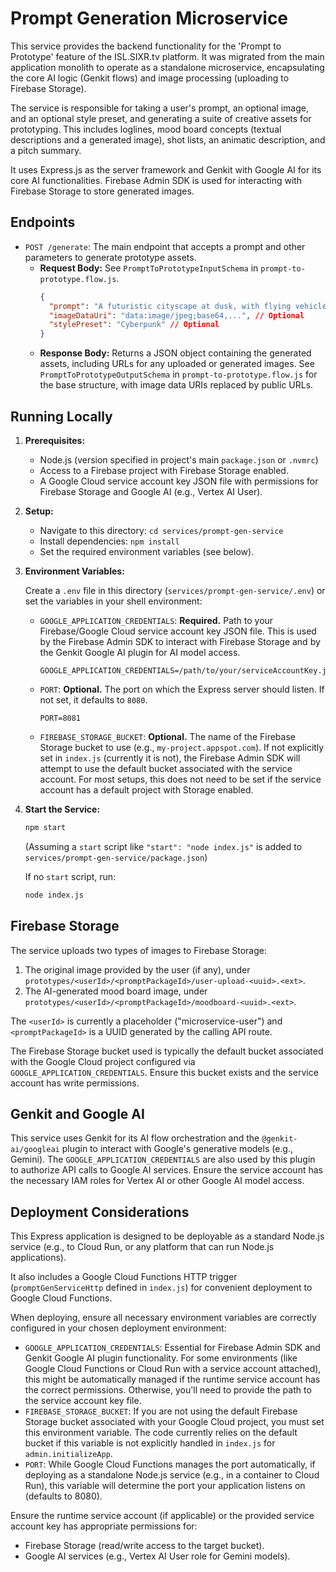 # Prompt Generation Microservice

This service provides the backend functionality for the 'Prompt to Prototype' feature of the ISL.SIXR.tv platform. It was migrated from the main application monolith to operate as a standalone microservice, encapsulating the core AI logic (Genkit flows) and image processing (uploading to Firebase Storage).

The service is responsible for taking a user's prompt, an optional image, and an optional style preset, and generating a suite of creative assets for prototyping. This includes loglines, mood board concepts (textual descriptions and a generated image), shot lists, an animatic description, and a pitch summary.

It uses Express.js as the server framework and Genkit with Google AI for its core AI functionalities. Firebase Admin SDK is used for interacting with Firebase Storage to store generated images.

## Endpoints

-   `POST /generate`: The main endpoint that accepts a prompt and other parameters to generate prototype assets.
    -   **Request Body:** See `PromptToPrototypeInputSchema` in `prompt-to-prototype.flow.js`.
        ```json
        {
          "prompt": "A futuristic cityscape at dusk, with flying vehicles and neon signs.",
          "imageDataUri": "data:image/jpeg;base64,...", // Optional
          "stylePreset": "Cyberpunk" // Optional
        }
        ```
    -   **Response Body:** Returns a JSON object containing the generated assets, including URLs for any uploaded or generated images. See `PromptToPrototypeOutputSchema` in `prompt-to-prototype.flow.js` for the base structure, with image data URIs replaced by public URLs.

## Running Locally

1.  **Prerequisites:**
    *   Node.js (version specified in project's main `package.json` or `.nvmrc`)
    *   Access to a Firebase project with Firebase Storage enabled.
    *   A Google Cloud service account key JSON file with permissions for Firebase Storage and Google AI (e.g., Vertex AI User).

2.  **Setup:**
    *   Navigate to this directory: `cd services/prompt-gen-service`
    *   Install dependencies: `npm install`
    *   Set the required environment variables (see below).

3.  **Environment Variables:**

    Create a `.env` file in this directory (`services/prompt-gen-service/.env`) or set the variables in your shell environment:

    *   `GOOGLE_APPLICATION_CREDENTIALS`: **Required.** Path to your Firebase/Google Cloud service account key JSON file. This is used by the Firebase Admin SDK to interact with Firebase Storage and by the Genkit Google AI plugin for AI model access.
        ```
        GOOGLE_APPLICATION_CREDENTIALS=/path/to/your/serviceAccountKey.json
        ```

    *   `PORT`: **Optional.** The port on which the Express server should listen. If not set, it defaults to `8080`.
        ```
        PORT=8081
        ```
    *   `FIREBASE_STORAGE_BUCKET`: **Optional.** The name of the Firebase Storage bucket to use (e.g., `my-project.appspot.com`). If not explicitly set in `index.js` (currently it is not), the Firebase Admin SDK will attempt to use the default bucket associated with the service account. For most setups, this does not need to be set if the service account has a default project with Storage enabled.

4.  **Start the Service:**
    ```bash
    npm start
    ```
    (Assuming a `start` script like `"start": "node index.js"` is added to `services/prompt-gen-service/package.json`)

    If no `start` script, run:
    ```bash
    node index.js
    ```

## Firebase Storage

The service uploads two types of images to Firebase Storage:
1.  The original image provided by the user (if any), under `prototypes/<userId>/<promptPackageId>/user-upload-<uuid>.<ext>`.
2.  The AI-generated mood board image, under `prototypes/<userId>/<promptPackageId>/moodboard-<uuid>.<ext>`.

The `<userId>` is currently a placeholder ("microservice-user") and `<promptPackageId>` is a UUID generated by the calling API route.

The Firebase Storage bucket used is typically the default bucket associated with the Google Cloud project configured via `GOOGLE_APPLICATION_CREDENTIALS`. Ensure this bucket exists and the service account has write permissions.

## Genkit and Google AI

This service uses Genkit for its AI flow orchestration and the `@genkit-ai/googleai` plugin to interact with Google's generative models (e.g., Gemini). The `GOOGLE_APPLICATION_CREDENTIALS` are also used by this plugin to authorize API calls to Google AI services. Ensure the service account has the necessary IAM roles for Vertex AI or other Google AI model access.

## Deployment Considerations

This Express application is designed to be deployable as a standard Node.js service (e.g., to Cloud Run, or any platform that can run Node.js applications).

It also includes a Google Cloud Functions HTTP trigger (`promptGenServiceHttp` defined in `index.js`) for convenient deployment to Google Cloud Functions.

When deploying, ensure all necessary environment variables are correctly configured in your chosen deployment environment:
-   `GOOGLE_APPLICATION_CREDENTIALS`: Essential for Firebase Admin SDK and Genkit Google AI plugin functionality. For some environments (like Google Cloud Functions or Cloud Run with a service account attached), this might be automatically managed if the runtime service account has the correct permissions. Otherwise, you'll need to provide the path to the service account key file.
-   `FIREBASE_STORAGE_BUCKET`: If you are not using the default Firebase Storage bucket associated with your Google Cloud project, you must set this environment variable. The code currently relies on the default bucket if this variable is not explicitly handled in `index.js` for `admin.initializeApp`.
-   `PORT`: While Google Cloud Functions manages the port automatically, if deploying as a standalone Node.js service (e.g., in a container to Cloud Run), this variable will determine the port your application listens on (defaults to 8080).

Ensure the runtime service account (if applicable) or the provided service account key has appropriate permissions for:
-   Firebase Storage (read/write access to the target bucket).
-   Google AI services (e.g., Vertex AI User role for Gemini models).
